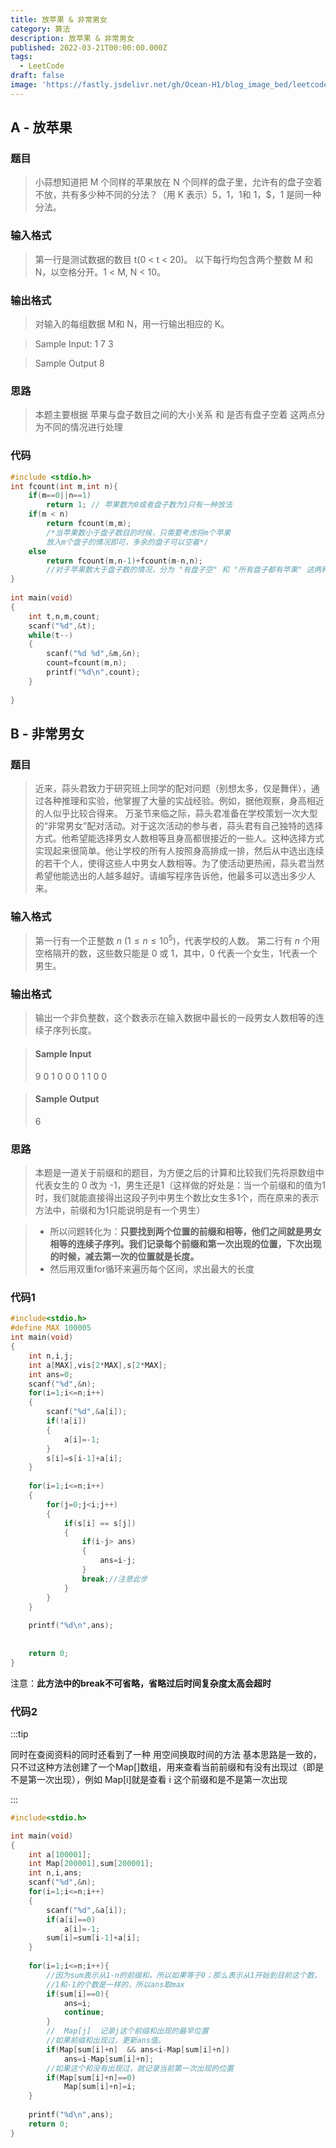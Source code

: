 ```yaml
---
title: 放苹果 & 非常男女
category: 算法
description: 放苹果 & 非常男女
published: 2022-03-21T00:00:00.000Z
tags:
  - LeetCode
draft: false
image: 'https://fastly.jsdelivr.net/gh/Ocean-H1/blog_image_bed/leetcode.png'
---
```


## A - 放苹果

### 题目

> 小蒜想知道把 M 个同样的苹果放在 N 个同样的盘子里，允许有的盘子空着不放，共有多少种不同的分法？（用 K 表示）5，1，1和 1，$，1 是同一种分法。

### 输入格式

> 第一行是测试数据的数目 t(0 < t < 20)。
> 以下每行均包含两个整数 M 和 N，以空格分开。1 < M, N < 10。

### 输出格式

> 对输入的每组数据 M和 N，用一行输出相应的 K。

>Sample Input:
>1
7 3

>Sample Output
>8

### 思路

> 本题主要根据 苹果与盘子数目之间的大小关系 和 是否有盘子空着 这两点分为不同的情况进行处理

### 代码

```c
#include <stdio.h>
int fcount(int m,int n){
	if(m==0||n==1)
		return 1; // 苹果数为0或者盘子数为1只有一种放法
	if(m < n)
		return fcount(m,m);
		/*当苹果数小于盘子数目的时候，只需要考虑将m个苹果
		放入m个盘子的情况即可，多余的盘子可以空着*/
	else
		return fcount(m,n-1)+fcount(m-n,n); 
		//对于苹果数大于盘子数的情况，分为 "有盘子空" 和 "所有盘子都有苹果" 这两种情况处理
}
 
int main(void)
{
	int t,n,m,count;
	scanf("%d",&t);
	while(t--)
	{
		scanf("%d %d",&m,&n);
		count=fcount(m,n);
		printf("%d\n",count);
	}
	
}
```

## B - 非常男女

### 题目

> 近来，蒜头君致力于研究班上同学的配对问题（别想太多，仅是舞伴），通过各种推理和实验，他掌握了大量的实战经验。例如，据他观察，身高相近的人似乎比较合得来。
> 万圣节来临之际，蒜头君准备在学校策划一次大型的“非常男女”配对活动。对于这次活动的参与者，蒜头君有自己独特的选择方式。他希望能选择男女人数相等且身高都很接近的一些人。这种选择方式实现起来很简单。他让学校的所有人按照身高排成一排，然后从中选出连续的若干个人，使得这些人中男女人数相等。为了使活动更热闹，蒜头君当然希望他能选出的人越多越好。请编写程序告诉他，他最多可以选出多少人来。

### 输入格式

> 第一行有一个正整数 $n\ (1\le n \le 10^5)$，代表学校的人数。
> 第二行有 $n$ 个用空格隔开的数，这些数只能是 $0$ 或 $1$，其中，$0$ 代表一个女生，$1$代表一个男生。

### 输出格式

> 输出一个非负整数，这个数表示在输入数据中最长的一段男女人数相等的连续子序列长度。

> #### Sample Input
>9
0 1 0 0 0 1 1 0 0

> #### Sample Output
>6

### 思路

> 本题是一道关于前缀和的题目，为方便之后的计算和比较我们先将原数组中代表女生的 0 改为 -1，男生还是1（这样做的好处是：当一个前缀和的值为1时，我们就能直接得出这段子列中男生个数比女生多1个，而在原来的表示方法中，前缀和为1只能说明是有一个男生）

>* 所以问题转化为：**只要找到两个位置的前缀和相等，他们之间就是男女相等的连续子序列。我们记录每个前缀和第一次出现的位置，下次出现的时候，减去第一次的位置就是长度。**
>* 然后用双重for循环来遍历每个区间，求出最大的长度

### 代码1

```c
#include<stdio.h>
#define MAX 100005
int main(void)
{
	int n,i,j;
	int a[MAX],vis[2*MAX],s[2*MAX]; 
	int ans=0;
	scanf("%d",&n);
	for(i=1;i<=n;i++)
	{
		scanf("%d",&a[i]);
		if(!a[i])
		{
			a[i]=-1;
		}
		s[i]=s[i-1]+a[i];
	}
	
	for(i=1;i<=n;i++)
	{
		for(j=0;j<i;j++)
		{
			if(s[i] == s[j])
			{
				if(i-j> ans)
				{
					ans=i-j;
				}
				break;//注意此步
			}
		}
	}
	
	printf("%d\n",ans);
	
	
	return 0;
}
```
注意：**此方法中的break不可省略，省略过后时间复杂度太高会超时**

### 代码2

:::tip

同时在查阅资料的同时还看到了一种 用空间换取时间的方法 基本思路是一致的，只不过这种方法创建了一个Map[]数组，用来查看当前前缀和有没有出现过（即是不是第一次出现），例如 Map[i]就是查看 i 这个前缀和是不是第一次出现

:::

```c
#include<stdio.h>

int main(void)
{
	int a[100001];
	int Map[200001],sum[200001];
	int n,i,ans;
	scanf("%d",&n);
	for(i=1;i<=n;i++)
	{
		scanf("%d",&a[i]);
		if(a[i]==0) 
			a[i]=-1;
		sum[i]=sum[i-1]+a[i];
	}
	
	for(i=1;i<=n;i++){
		//因为sum表示从1-n的前缀和，所以如果等于0；那么表示从1开始到目前这个数，
		//1和-1的个数是一样的，所以ans取max 
		if(sum[i]==0){
			ans=i;
			continue;
		}
		//  Map[j]  记录j这个前缀和出现的最早位置
		//如果前缀和出现过，更新ans值。 
		if(Map[sum[i]+n]  && ans<i-Map[sum[i]+n])
			ans=i-Map[sum[i]+n];
		//如果这个和没有出现过，就记录当前第一次出现的位置 
		if(Map[sum[i]+n]==0) 
			Map[sum[i]+n]=i;
	}
	
	printf("%d\n",ans);
	return 0;
}

```

